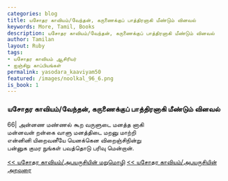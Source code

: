 ```yaml
---  
categories: blog  
title: யசோதர காவியம்/வேந்தன், கருணைக்குப் பாத்திரனாகி மீண்டும் வினவல்
keywords: More, Tamil, Books  
description: யசோதர காவியம்/வேந்தன், கருணைக்குப் பாத்திரனாகி மீண்டும் வினவல்
author: Tamilan  
layout: Ruby  
tags:     
- யசோதர காவியம் ஆசிரியர்
- ஐஞ்சிறு காப்பியங்கள்
permalink: yasodara_kaaviyam50  
featured: /images/noolkal_96_6.png  
is_book: 1
---  
```



### யசோதர காவியம்/வேந்தன், கருணைக்குப் பாத்திரனாகி மீண்டும் வினவல்

66| அன்னண மண்ணல் கூற வருளுடை மனத்த னாகி  
மன்னவன் றன்கை வாளு மனத்திடை மறனு மாற்றி  
என்னினி யிறைவனீயே யெனக்கென விறைஞ்சிநின்று  
பன்னுக குமர நுங்கள் பவத்தொடு பரிவு மென்றான்.

[<< யசோதர காவியம்/அபயருசியின் மறுமொழி](yasodara_kaaviyam49) [<< யசோதர காவியம்/அபயருசியின் அறவுரை](yasodara_kaaviyam51)


